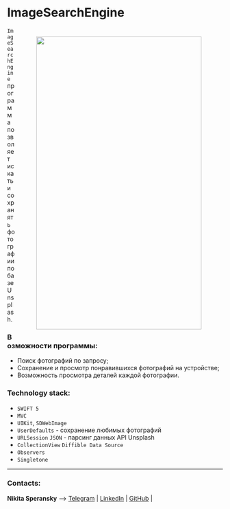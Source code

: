 # ImageSearchEngine

 <p></p>
 <img src ="https://i.ibb.co/TRZNdmX/Image-Engine-rec.gif" align="right" width="386px" height="682px"      hspace="50px" vspace="20px"/>
  


`ImageSearchEngine` программа позволяет искать и сохранять фотографии по базе Unsplash.

  ### Возможности программы:
  + Поиск фотографий по запросу; 
  + Сохранение и просмотр понравившихся фотографий на устройстве;
  + Возможность просмотра деталей каждой фотографии.

  ### Technology stack:
  + `SWIFT 5` 
  + `MVC`
  + `UIKit`, `SDWebImage`  
  + `UserDefaults` - сохранение любимых фотографий
  + `URLSession` `JSON` - парсинг данных API Unsplash
  + `CollectionView` `Diffible Data Source`  
  + `Observers`  
  + `Singletone`

  ____
  ### Contacts:

**Nikita Speransky** --> 
[Telegram](t.me/Nikita_Kelevra) | 
[LinkedIn](linkedin.com/in/nikita-kelevra/) |
[GitHub](github.com/NikitaKelevra) |
